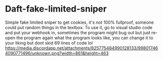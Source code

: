 # Daft-fake-limited-sniper
Simple fake limited sniper to get cookies, it's not 100% fullproof, someone could put random things in the textbox.
To use it, go to visual studio code and put your webhook in, sometimes the program might bug out but just re-open the program again
 what the program looks like, you can change it to your liking but dont skid 69 lines of code lol
https://media.discordapp.net/attachments/825775484990128133/998017464090771496/unknown.png?width=861&height=463

